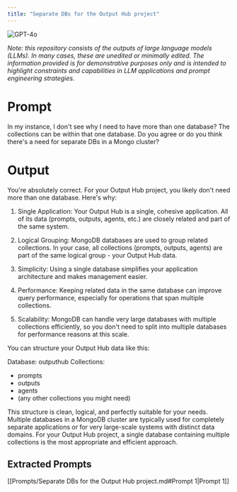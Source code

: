 ```yaml
---
title: "Separate DBs for the Output Hub project"
---
```

![GPT-4o](https://img.shields.io/badge/GPT--4o-3333FF?style=for-the-badge&logo=openai&logoColor=white)



*Note: this repository consists of the outputs of large language models (LLMs). In many cases, these are unedited or minimally edited. The information provided is for demonstrative purposes only and is intended to highlight constraints and capabilities in LLM applications and prompt engineering strategies.*


# Prompt

In my instance, I don't see why I need to have more than one database? The collections can be within that one database. Do you agree or do you think there's a need for separate DBs in a Mongo cluster?
# Output

You're absolutely correct. For your Output Hub project, you likely don't need more than one database. Here's why:

1. Single Application: Your Output Hub is a single, cohesive application. All of its data (prompts, outputs, agents, etc.) are closely related and part of the same system.

2. Logical Grouping: MongoDB databases are used to group related collections. In your case, all collections (prompts, outputs, agents) are part of the same logical group - your Output Hub data.

3. Simplicity: Using a single database simplifies your application architecture and makes management easier.

4. Performance: Keeping related data in the same database can improve query performance, especially for operations that span multiple collections.

5. Scalability: MongoDB can handle very large databases with multiple collections efficiently, so you don't need to split into multiple databases for performance reasons at this scale.

You can structure your Output Hub data like this:

Database: outputhub
Collections:
- prompts
- outputs
- agents
- (any other collections you might need)

This structure is clean, logical, and perfectly suitable for your needs. Multiple databases in a MongoDB cluster are typically used for completely separate applications or for very large-scale systems with distinct data domains. For your Output Hub project, a single database containing multiple collections is the most appropriate and efficient approach.
 




## Extracted Prompts
[[Prompts/Separate DBs for the Output Hub project.md#Prompt 1|Prompt 1]]
